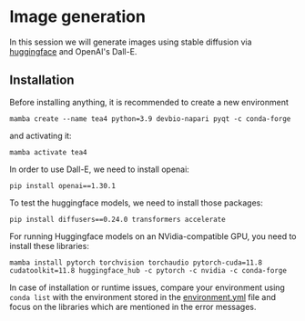 # Image generation

In this session we will generate images using stable diffusion via [huggingface](https://huggingface.co/) and OpenAI's Dall-E.

## Installation

Before installing anything, it is recommended to create a new environment

```
mamba create --name tea4 python=3.9 devbio-napari pyqt -c conda-forge
```

and activating it:
```
mamba activate tea4
```


In order to use Dall-E, we need to install openai:

```
pip install openai==1.30.1
```

To test the huggingface models, we need to install those packages:
```
pip install diffusers==0.24.0 transformers accelerate
```

For running Huggingface models on an NVidia-compatible GPU, you need to install these libraries:

```
mamba install pytorch torchvision torchaudio pytorch-cuda=11.8 cudatoolkit=11.8 huggingface_hub -c pytorch -c nvidia -c conda-forge
```

In case of installation or runtime issues, compare your environment using `conda list` with the environment stored in the [environment.yml](environment.yml) file and focus on the libraries which are mentioned in the error messages.
